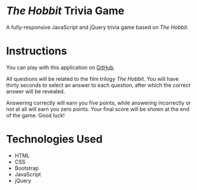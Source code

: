 # *The Hobbit* Trivia Game
A fully-responsive JavaScript and jQuery trivia game based on *The Hobbit*.

# Instructions
You can play with this application on [GitHub](https://karamui.github.io/Hobbit-Trivia).

All questions will be related to the film trilogy *The Hobbit*. You will have thirty seconds to select an answer to each question, after which the correct answer will be revealed.

Answering correctly will earn you five points, while answering incorrectly or not at all will earn you zero points. Your final score will be shown at the end of the game. Good luck!

# Technologies Used
* HTML
* CSS
* Bootstrap
* JavaScript
* jQuery
